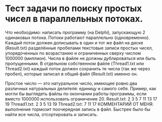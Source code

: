 # Тест задачи по поиску простых чисел в параллельных потоках.

Что необходимо: написать программу (на Delphi), запускающую 2 одинаковых потока. Потоки работают параллельно (одновременно).
Каждый поток должен дописывать в один и тот же файл на диске (Result.txt) разделённые пробелами текстовые записи простых чисел, упорядоченных по возрастанию и ограниченных сверху числом 1000000 (миллион).
Числа в файле не должны дублироваться или быть пропущенными.
В отдельном собственном файле (Thread1.txt или Thread2.txt) каждый поток должен сохранить те числа (так же через пробел), которые записал в общий файл (Result.txt) именно он.
 
Простое число — это натуральное число, имеющее ровно два различных натуральных делителя: единицу и самого себя. 
Пример, как могли бы выглядеть файлы по окончании работы программы, если вместо 1000000 использовать ограничение 20.
Result.txt:
2 3 5 7 11 13 17 19 
Thread1.txt:
2 3 5 13 19 
Thread2.txt:
7 11 17
КОММЕНТАРИЙ ОТ МЕНЯ: выполнение тормозит поочередная запись в файл. Быстрее было бы найти все числа, отсортировать и записать.
